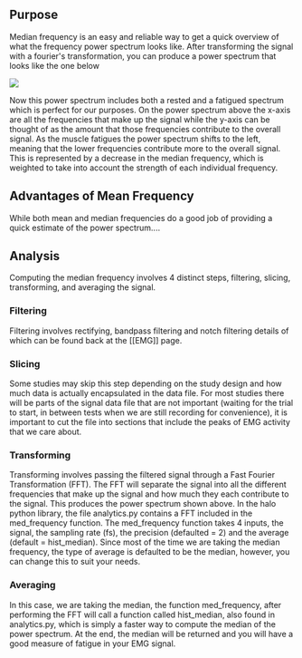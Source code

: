 ## Purpose

Median frequency is an easy and reliable way to get a quick overview of what the frequency power spectrum looks like.  After transforming the signal with a fourier's transformation, you can produce a power spectrum that looks like the one below

![](https://www.eda.kent.ac.uk/images/general/medical_demg6.jpg)

Now this power spectrum includes both a rested and a fatigued spectrum which is perfect for our purposes.  On the power spectrum above the x-axis are all the frequencies that make up the signal while the y-axis can be thought of as the amount that those frequencies contribute to the overall signal.  As the muscle fatigues the power spectrum shifts to the left, meaning that the lower frequencies contribute more to the overall signal.  This is represented by a decrease in the median frequency, which is weighted to take into account the strength of each individual frequency.

## Advantages of Mean Frequency

While both mean and median frequencies do a good job of providing a quick estimate of the power spectrum....

## Analysis

Computing the median frequency involves 4 distinct steps, filtering, slicing, transforming, and averaging the signal.

### Filtering

Filtering involves rectifying, bandpass filtering and notch filtering details of which can be found back at the [[EMG]] page.

### Slicing

Some studies may skip this step depending on the study design and how much data is actually encapsulated in the data file.  For most studies there will be parts of the signal data file that are not important (waiting for the trial to start, in between tests when we are still recording for convenience), it is important to cut the file into sections that include the peaks of EMG activity that we care about.

### Transforming

Transforming involves passing the filtered signal through a Fast Fourier Transformation (FFT).  The FFT will separate the signal into all the different frequencies that make up the signal and how much they each contribute to the signal.  This produces the power spectrum shown above.  In the halo python library, the file analytics.py contains a FFT included in the med_frequency function.  The med_frequency function takes 4 inputs, the signal, the sampling rate (fs), the precision (defaulted = 2) and the average (default = hist_median).  Since most of the time we are taking the median frequency, the type of average is defaulted to be the median, however, you can change this to suit your needs.

### Averaging

In this case, we are taking the median, the function med_frequency, after performing the FFT will call a function called hist_median, also found in analytics.py, which is simply a faster way to compute the median of the power spectrum.  At the end, the median will be returned and you will have a good measure of fatigue in your EMG signal.